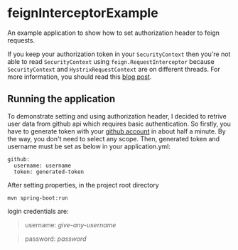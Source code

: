 # feignInterceptorExample

An example application to show how to set authorization header to feign requests. 

If you keep your authorization token in your `SecurityContext` then you're not able to read `SecurityContext` using `feign.RequestInterceptor` because 
`SecurityContext` and `HystrixRequestContext` are on different threads. For more information, 
you should read this [blog post](https://jfconavarrete.wordpress.com/2014/09/15/make-spring-security-context-available-inside-a-hystrix-command/).


## Running the application
To demonstrate setting and using authorization header, I decided to retrive user data from github api
which requires basic authentication. So firstly, you have to generate token 
with your [github account](https://github.com/settings/tokens) in about half a minute. By the way, you don't need to select 
any scope. Then, generated token and username must be set
as below in your application.yml:
```
github:
  username: username
  token: generated-token
```

After setting properties, in the project root directory
```
mvn spring-boot:run
```
login credentials are:

> username: *give-any-username*

> password: *password*
